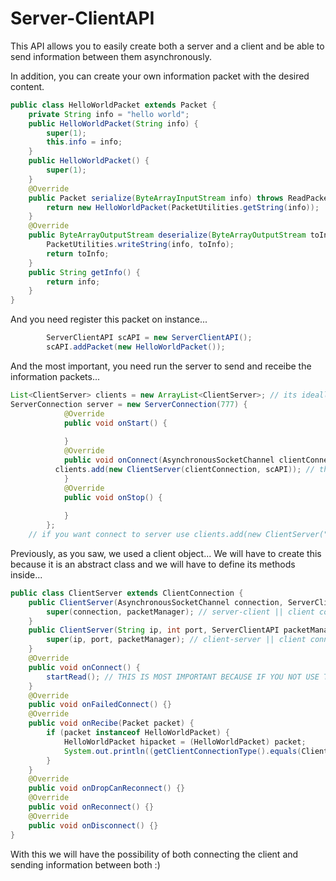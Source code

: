# Server-ClientAPI
This API allows you to easily create both a server and a client and be able to send information between them asynchronously.

In addition, you can create your own information packet with the desired content.

```java
public class HelloWorldPacket extends Packet {
	private String info = "hello world";
	public HelloWorldPacket(String info) {
		super(1);
		this.info = info;
	}
	public HelloWorldPacket() {
		super(1);
	}
	@Override
	public Packet serialize(ByteArrayInputStream info) throws ReadPacketException {
		return new HelloWorldPacket(PacketUtilities.getString(info));
	}
	@Override
	public ByteArrayOutputStream deserialize(ByteArrayOutputStream toInfo) throws WritePacketException {
		PacketUtilities.writeString(info, toInfo);
		return toInfo;
	}	
	public String getInfo() {
		return info;
	}
}
```

And you need register this packet on instance...

```java
		ServerClientAPI scAPI = new ServerClientAPI();
		scAPI.addPacket(new HelloWorldPacket());
```

And the most important, you need run the server to send and receibe the information packets...

```java
List<ClientServer> clients = new ArrayList<ClientServer>; // its ideally you use HashMap ;)
ServerConnection server = new ServerConnection(777) {
			@Override
			public void onStart() {
				
			}
			@Override
			public void onConnect(AsynchronousSocketChannel clientConnection) {
          clients.add(new ClientServer(clientConnection, scAPI)); // there action to create the client instance...
			}
			@Override
			public void onStop() {
				
			}			
		};
    // if you want connect to server use clients.add(new ClientServer("localhost", 777, scAPI));
```

Previously, as you saw, we used a client object... We will have to create this because it is an abstract class and we will have to define its methods inside...

```java
public class ClientServer extends ClientConnection {
	public ClientServer(AsynchronousSocketChannel connection, ServerClientAPI packetManager) {
		super(connection, packetManager); // server-client || client connected to server
	}  
	public ClientServer(String ip, int port, ServerClientAPI packetManager) throws IOException {
		super(ip, port, packetManager); // client-server || client connect to server
	}
	@Override
	public void onConnect() {
		startRead(); // THIS IS MOST IMPORTANT BECAUSE IF YOU NOT USE THIS THE CLIENT NOT START READ THE PACKETS !!!!!!!!!!!
	}
	@Override
	public void onFailedConnect() {}
	@Override
	public void onRecibe(Packet packet) {
		if (packet instanceof HelloWorldPacket) {
			HelloWorldPacket hipacket = (HelloWorldPacket) packet;
			System.out.println((getClientConnectionType().equals(ClientConnectionType.CLIENT_TO_SERVER ? "Server says: " : "Client says: ")) + hipacket.getInfo());
		}
	}
	@Override
	public void onDropCanReconnect() {}
	@Override
	public void onReconnect() {}
	@Override
	public void onDisconnect() {}
}
```

With this we will have the possibility of both connecting the client and sending information between both :)
